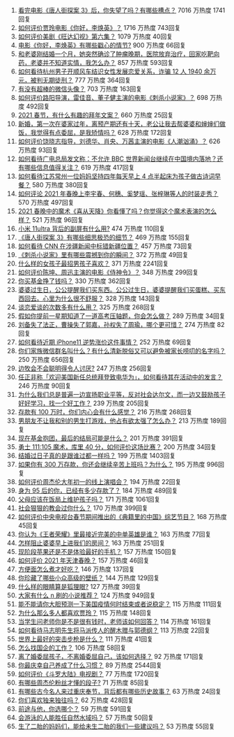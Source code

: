 1. [看完电影《唐人街探案 3》后，你失望了吗？有哪些槽点？](https://www.zhihu.com/question/442574355) 7016 万热度 1741回复
1. [如何评价贾玲电影《你好，李焕英》？](https://www.zhihu.com/question/350520117) 1716 万热度 743回复
1. [如何评价美剧《旺达幻视》第六集？](https://www.zhihu.com/question/444083641) 1079 万热度 40回复
1. [电影《你好，李焕英》有哪些戳心的情节?](https://www.zhihu.com/question/443415227) 900 万热度 66回复
1. [和老婆刚结婚一个月，她突然确诊了肿瘤晚期，医院放弃治疗，回家吃靶向药，老婆并不知道实情，我怎么办？](https://www.zhihu.com/question/443414127) 857 万热度 593回复
1. [如何看待杭州男子开顺风车结识女性发展恋爱关系，诈骗 12 人 1940 余万元，被判无期徒刑？](https://www.zhihu.com/question/443917776) 777 万热度 364回复
1. [有没有超棒的微信头像？](https://www.zhihu.com/question/432712007) 703 万热度 163回复
1. [如何评价路阳导演，雷佳音、董子健主演的电影《刺杀小说家》？](https://www.zhihu.com/question/442322197) 698 万热度 492回复
1. [2021 春节，有什么有趣的拜年文案？](https://www.zhihu.com/question/443795727) 660 万热度 25回复
1. [新婚，第一次在婆家过年，离预产期还有十天，老公让我去帮婆婆和婶婶们做饭，我觉得有点委屈，是我矫情吗？](https://www.zhihu.com/question/444053926) 628 万热度 172回复
1. [如何评价饶晓志指导，刘德华、肖央、万茜主演的电影《人潮汹涌》？](https://www.zhihu.com/question/443661027) 626 万热度 93回复
1. [如何看待广电总局发文称：不允许 BBC 世界新闻台继续在中国境内落地？还有哪些信息值得关注？](https://www.zhihu.com/question/444040251) 619 万热度 417回复
1. [如何看待江苏常州一位妈妈坚持四年每天早上 4 点半起床为孩子做古诗词早餐？](https://www.zhihu.com/question/443470170) 580 万热度 380回复
1. [如何评论 2021 年春晚上李宇春、何穗、奚梦瑶、张梓琳等人的时装走秀？](https://www.zhihu.com/question/443978501) 570 万热度 497回复
1. [2021 春晚中的魔术《喜从天降》你看懂了吗？你觉得这个魔术表演的怎么样？](https://www.zhihu.com/question/444004747) 521 万热度 96回复
1. [小米 11ultra 背后的副屏有什么用?](https://www.zhihu.com/question/444063750) 474 万热度 110回复
1. [《唐人街探案 3》有哪些细思极恐的细节？](https://www.zhihu.com/question/363568432) 469 万热度 155回复
1. [如何看待 CNN 在涉疆新闻中标错新疆位置？](https://www.zhihu.com/question/444080996) 457 万热度 73回复
1. [《刺杀小说家》里有哪些震撼到你的瞬间？](https://www.zhihu.com/question/315928062) 372 万热度 49回复
1. [什么样的女孩子最招男孩子喜欢？](https://www.zhihu.com/question/356308668) 371 万热度 2241回复
1. [如何评价陈坤、周迅主演的电影《侍神令》？](https://www.zhihu.com/question/436887810) 348 万热度 299回复
1. [你买基金挣了钱吗？](https://www.zhihu.com/question/410574473) 330 万热度 362回复
1. [婆婆过生日，公公提醒我们买东西。公公过生日，婆婆提醒我们买蛋糕、买东西回去。心里为什么很不舒服？](https://www.zhihu.com/question/308825931) 328 万热度 143回复
1. [谈恋爱谈的次数多有什么用？](https://www.zhihu.com/question/334622048) 325 万热度 268回复
1. [假如你提前一星期知道了一道高考压轴题，你会怎么做？](https://www.zhihu.com/question/441336497) 289 万热度 34回复
1. [刘备失了法正，曹操失了郭嘉，孙权失了周瑜，哪个更可惜？](https://www.zhihu.com/question/443610265) 274 万热度 82回复
1. [如何看待近期 iPhone11 逆势涨价这件事情？](https://www.zhihu.com/question/439628528) 252 万热度 69回复
1. [你们家族微信群名叫什么？有什么清新脱俗又可以避免被家长唠叨的名字吗？](https://www.zhihu.com/question/443937583) 250 万热度 656回复
1. [边牧会不会聪明得令人讨厌?](https://www.zhihu.com/question/393601336) 247 万热度 256回复
1. [任正非称「欢迎美国新任总统拜登致电华为」，如何看待其在活动中的发言？](https://www.zhihu.com/question/443750066) 246 万热度 90回复
1. [为什么我们总是普遍一边宣扬职业平等，反对社会达尔文，而一边又鼓励孩子好好学习，找一个好工作？](https://www.zhihu.com/question/443552685) 239 万热度 205回复
1. [存款有 100 万时，你们内心会有什么感觉？](https://www.zhihu.com/question/435393939) 216 万热度 268回复
1. [男朋友不让我和别的男生打游戏，他占有欲太强了怎么办？](https://www.zhihu.com/question/407902269) 213 万热度 189回复
1. [现在基金抱团，最后的结局可能是什么？](https://www.zhihu.com/question/438846560) 201 万热度 391回复
1. [勇士 111:105 魔术，库里 40 分，如何评价这场比赛？](https://www.zhihu.com/question/444046579) 200 万热度 34回复
1. [结婚过日子真的是跟谁过都一样吗？](https://www.zhihu.com/question/434106172) 199 万热度 1403回复
1. [如果你有 300 万存款，你还会继续辛苦上班吗？为什么？](https://www.zhihu.com/question/426065915) 195 万热度 996回复
1. [如何评价周杰伦大年初一的线上演唱会？](https://www.zhihu.com/question/444107810) 194 万热度 22回复
1. [身为 95 后的你，已经有多少存款了？](https://www.zhihu.com/question/394458863) 184 万热度 489回复
1. [父母应该在饭局上维护孩子吗？](https://www.zhihu.com/question/419829368) 171 万热度 1061回复
1. [社会狠狠的教会过你什么？](https://www.zhihu.com/question/431538148) 170 万热度 399回复
1. [如何评价中央电视台春节期间推出的《典籍里的中国》综艺节目？](https://www.zhihu.com/question/444106315) 168 万热度 45回复
1. [你认为《王者荣耀》里最接近完美的中单英雄是谁？](https://www.zhihu.com/question/441413465) 163 万热度 77回复
1. [怎样阻止婆婆早上进我们的房间？](https://www.zhihu.com/question/397638274) 163 万热度 251回复
1. [现阶段苹果还是不是体验最好的手机？](https://www.zhihu.com/question/321893207) 157 万热度 150回复
1. [如何评价 2021 年天津春晚？](https://www.zhihu.com/question/443858013) 157 万热度 46回复
1. [方便面怎么煮才好吃？](https://www.zhihu.com/question/286332661) 146 万热度 137回复
1. [你珍藏了哪些小众高级的壁纸？](https://www.zhihu.com/question/434424393) 144 万热度 129回复
1. [什么样的眼睛算是狐狸眼?](https://www.zhihu.com/question/299923465) 127 万热度 39回复
1. [大家有什么 n 刷的小说推荐？](https://www.zhihu.com/question/375441680) 124 万热度 949回复
1. [能不能请你大胆预测一下美国疫情何时结束或者说稳定？](https://www.zhihu.com/question/440957753) 115 万热度 111回复
1. [为什么那么多人都喜欢贾玲？](https://www.zhihu.com/question/318141683) 115 万热度 148回复
1. [当学生问老师你是不是很有钱时，老师该如何回答？](https://www.zhihu.com/question/438305748) 114 万热度 161回复
1. [如何看待马志明先生将马派传人的醒木赠与郭德纲？](https://www.zhihu.com/question/443856454) 113 万热度 22回复
1. [世界上最好的突击步枪是什么？](https://www.zhihu.com/question/443302547) 111 万热度 41回复
1. [怎么找国企的工作？](https://www.zhihu.com/question/287580085) 106 万热度 58回复
1. [离了婚委屈孩子，不离婚委屈自己，该如何选择？](https://www.zhihu.com/question/439000359) 92 万热度 171回复
1. [你最庆幸自己养成了什么习惯？](https://www.zhihu.com/question/393200731) 89 万热度 2544回复
1. [如何评价《斗罗大陆》电视剧？](https://www.zhihu.com/question/318906674) 77 万热度 1720回复
1. [有哪些周杰伦粉丝才懂的段子?](https://www.zhihu.com/question/38146372) 71 万热度 85回复
1. [有哪些古今名人来过重庆奉节，背后都有哪些历史故事？](https://www.zhihu.com/question/444040639) 63 万热度 24回复
1. [你们喜欢独来独往吗？](https://www.zhihu.com/question/439761145) 62 万热度 428回复
1. [前途与他，你选哪个？](https://www.zhihu.com/question/441190417) 59 万热度 591回复
1. [会游泳的人能胜任自然水域吗？](https://www.zhihu.com/question/308185916) 57 万热度 50回复
1. [生了二胎的妈妈们，能给未生二胎的我们一些建议吗？](https://www.zhihu.com/question/436999648) 53 万热度 55回复